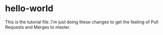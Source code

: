 # hello-world
This is the tutorial file.
I'm just doing these changes to get the feeling of Pull Requests and Merges to master.

